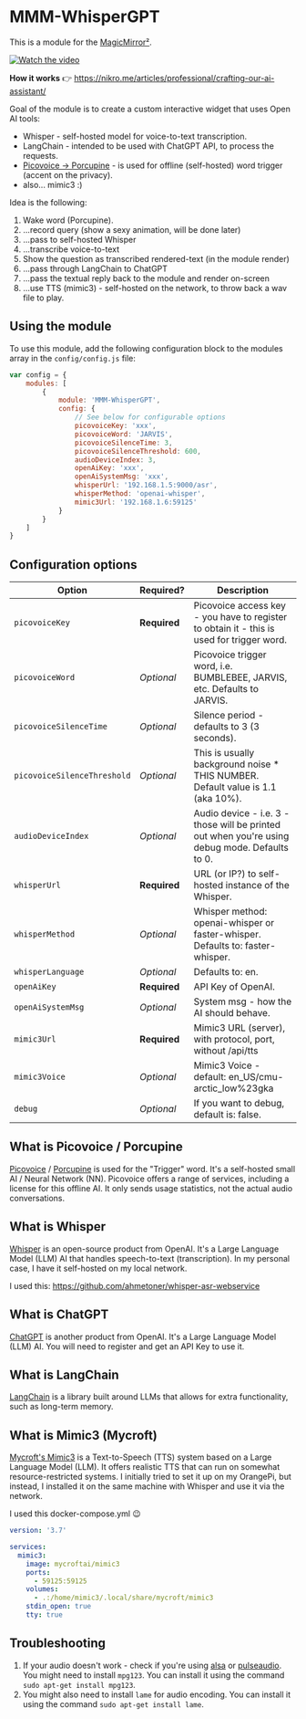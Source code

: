 # MMM-WhisperGPT

This is a module for the [MagicMirror²](https://github.com/MichMich/MagicMirror/).

[![Watch the video](https://img.youtube.com/vi/l_r8pJOCJcw/mqdefault.jpg)]([https://youtu.be/nTQUwghvy5Q](https://www.youtube.com/watch?v=l_r8pJOCJcw))

**How it works** 👉 https://nikro.me/articles/professional/crafting-our-ai-assistant/

Goal of the module is to create a custom interactive widget that uses Open AI tools:

- Whisper - self-hosted model for voice-to-text transcription.
- LangChain - intended to be used with ChatGPT API, to process the requests.
- [Picovoice -> Porcupine](https://picovoice.ai/docs/quick-start/porcupine-nodejs/) - is used for offline (self-hosted) word trigger (accent on the privacy).
- also... mimic3 :)

Idea is the following:

1. Wake word (Porcupine).
2. ...record query (show a sexy animation, will be done later)
3. ...pass to self-hosted Whisper
4. ...transcribe voice-to-text
5. Show the question as transcribed rendered-text (in the module render)
5. ...pass through LangChain to ChatGPT
6. ...pass the textual reply back to the module and render on-screen 
7. ...use TTS (mimic3) - self-hosted on the network, to throw back a wav file to play.

## Using the module

To use this module, add the following configuration block to the modules array in the `config/config.js` file:
```js
var config = {
    modules: [
        {
            module: 'MMM-WhisperGPT',
            config: {
                // See below for configurable options
                picovoiceKey: 'xxx',
                picovoiceWord: 'JARVIS',
                picovoiceSilenceTime: 3,
                picovoiceSilenceThreshold: 600,
                audioDeviceIndex: 3,
                openAiKey: 'xxx',
                openAiSystemMsg: 'xxx',
                whisperUrl: '192.168.1.5:9000/asr',
                whisperMethod: 'openai-whisper',
                mimic3Url: '192.168.1.6:59125'
            }
        }
    ]
}
```

## Configuration options

| Option                            | Required?   | Description    
|---------------------------------- |-------------|-----------
| `picovoiceKey`                    | **Required** | Picovoice access key - you have to register to obtain it - this is used for trigger word.
| `picovoiceWord`                   | *Optional* | Picovoice trigger word, i.e. BUMBLEBEE, JARVIS, etc. Defaults to JARVIS.
| `picovoiceSilenceTime`            | *Optional* | Silence period - defaults to 3 (3 seconds).
| `picovoiceSilenceThreshold`       | *Optional* | This is usually background noise * THIS NUMBER. Default value is 1.1 (aka 10%).
| `audioDeviceIndex`                | *Optional* | Audio device - i.e. 3 - those will be printed out when you're using debug mode. Defaults to 0.
| `whisperUrl`                      | **Required** | URL (or IP?) to self-hosted instance of the Whisper.
| `whisperMethod`                   | *Optional* | Whisper method: openai-whisper or faster-whisper. Defaults to: faster-whisper.
| `whisperLanguage`                 | *Optional* | Defaults to: en.
| `openAiKey`                       | **Required** | API Key of OpenAI.
| `openAiSystemMsg`                 | *Optional* | System msg - how the AI should behave.
| `mimic3Url`                       | **Required** | Mimic3 URL (server), with protocol, port, without /api/tts
| `mimic3Voice`                     | *Optional* | Mimic3 Voice - default: en_US/cmu-arctic_low%23gka
| `debug`                           | *Optional* | If you want to debug, default is: false.


## What is Picovoice / Porcupine
[Picovoice](https://picovoice.ai/) / [Porcupine](https://picovoice.ai/products/porcupine/) is used for the "Trigger" word. It's a self-hosted small AI / Neural Network (NN). Picovoice offers a range of services, including a license for this offline AI. It only sends usage statistics, not the actual audio conversations.

## What is Whisper
[Whisper](https://github.com/openai/whisper) is an open-source product from OpenAI. It's a Large Language Model (LLM) AI that handles speech-to-text (transcription). In my personal case, I have it self-hosted on my local network. 

I used this: https://github.com/ahmetoner/whisper-asr-webservice

## What is ChatGPT
[ChatGPT](https://openai.com/product/chatgpt) is another product from OpenAI. It's a Large Language Model (LLM) AI. You will need to register and get an API Key to use it.

## What is LangChain
[LangChain](https://js.langchain.com/) is a library built around LLMs that allows for extra functionality, such as long-term memory.

## What is Mimic3 (Mycroft)
[Mycroft's Mimic3](https://mycroft-ai.gitbook.io/docs/mycroft-technologies/mimic-tts/mimic-3) is a Text-to-Speech (TTS) system based on a Large Language Model (LLM). It offers realistic TTS that can run on somewhat resource-restricted systems. I initially tried to set it up on my OrangePi, but instead, I installed it on the same machine with Whisper and use it via the network.

I used this docker-compose.yml 😉

```yaml
version: '3.7'

services:
  mimic3:
    image: mycroftai/mimic3
    ports:
      - 59125:59125
    volumes:
      - .:/home/mimic3/.local/share/mycroft/mimic3
    stdin_open: true
    tty: true
```

## Troubleshooting
1. If your audio doesn't work - check if you're using [alsa](https://www.alsa-project.org/main/index.php/Main_Page) or [pulseaudio](https://www.freedesktop.org/wiki/Software/PulseAudio/). You might need to install `mpg123`. You can install it using the command `sudo apt-get install mpg123`.
2. You might also need to install `lame` for audio encoding. You can install it using the command `sudo apt-get install lame`.
